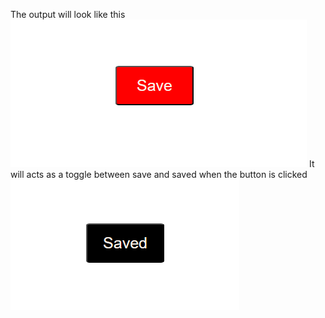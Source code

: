 The output will look like this
<img src="https://github.com/Vittal777/imgs/blob/main/save.png?raw=true" alt="Save">
It will acts as a toggle between save and saved when the button is clicked
<img src="https://github.com/Vittal777/imgs/blob/main/saved.png?raw=true" alt="Saved">
